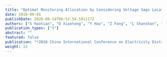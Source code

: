 ```yaml
---
title: "Optimal Monitoring Allocation by Considering Voltage Sags Locating and Disturbance Tolerance"
date: 2018-09-01
publishDate: 2020-08-14T06:52:54.591117Z
authors: ["S Haotian", "D Xiaotong", "Y Hao", "Z Fang", "L Shanshan", "Z Jun", "W Xinxiang", "L Yongheng"]
publication_types: ["1"]
abstract: ""
featured: false
publication: "*2018 China International Conference on Electricity Distribution (CICED)*"
weight: 13
---
```


